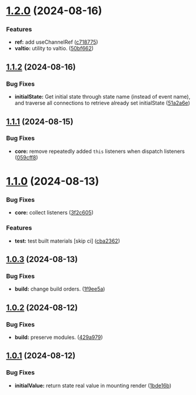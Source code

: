 # [1.2.0](https://github.com/lakca/use-channel/compare/v1.1.2...v1.2.0) (2024-08-16)


### Features

* **ref:** add useChannelRef ([c718775](https://github.com/lakca/use-channel/commit/c718775fb420ae490fef4f09521b37524ee9f15d))
* **valtio:** utility to valtio. ([50bf662](https://github.com/lakca/use-channel/commit/50bf662a99d1a3a8c20816f7afe9691bee02affb))

## [1.1.2](https://github.com/lakca/use-channel/compare/v1.1.1...v1.1.2) (2024-08-16)


### Bug Fixes

* **initialState:** Get initial state through state name (instead of event name), and traverse all connections to retrieve already set initialState ([51a2a6e](https://github.com/lakca/use-channel/commit/51a2a6eae6ca2f83deca013425ad22ccf3f7ae34))

## [1.1.1](https://github.com/lakca/use-channel/compare/v1.1.0...v1.1.1) (2024-08-15)


### Bug Fixes

* **core:** remove repeatedly added `this` listeners when dispatch listeners ([059cff8](https://github.com/lakca/use-channel/commit/059cff8ef2d851e554e7b5bb8edab6b54e547e59))

# [1.1.0](https://github.com/lakca/use-channel/compare/v1.0.3...v1.1.0) (2024-08-13)


### Bug Fixes

* **core:** collect listeners ([3f2c605](https://github.com/lakca/use-channel/commit/3f2c60537dfc2851065a6ff767deb308943b17a2))


### Features

* **test:** test built materials [skip ci] ([cba2362](https://github.com/lakca/use-channel/commit/cba236209236a39bac8d67f8481dbee7e7e7e6ab))

## [1.0.3](https://github.com/lakca/use-channel/compare/v1.0.2...v1.0.3) (2024-08-13)


### Bug Fixes

* **build:** change build orders. ([1f9ee5a](https://github.com/lakca/use-channel/commit/1f9ee5ad433846cdc9f46d3cc0e7c3e206ae26df))

## [1.0.2](https://github.com/lakca/use-channel/compare/v1.0.1...v1.0.2) (2024-08-12)


### Bug Fixes

* **build:** preserve modules. ([429a979](https://github.com/lakca/use-channel/commit/429a9797a479f671231c6902f0219ad5784f3d54))

## [1.0.1](https://github.com/lakca/use-channel/compare/v1.0.0...v1.0.1) (2024-08-12)


### Bug Fixes

* **initialValue:** return state real value in mounting render ([1bde16b](https://github.com/lakca/use-channel/commit/1bde16b6dcc15fedeb37b5f411095390c97513fe))
